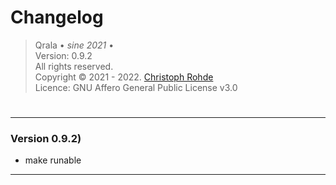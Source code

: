 <h1> Changelog </h1>

> Qrala &bull; _sine 2021_ &bull; <br/> 
> Version: 0.9.2 <br/> 
> All rights reserved. <br/>
> Copyright &copy; 2021 - 2022. [Christoph Rohde](https://github.com/CodebyCR) <br/>
> Licence: GNU Affero General Public License v3.0
#



---
<h3>Version 0.9.2)  </h3>

- make runable

---
